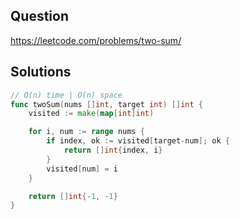 ## Question

https://leetcode.com/problems/two-sum/

## Solutions

```go
// O(n) time | O(n) space
func twoSum(nums []int, target int) []int {
	visited := make(map[int]int)

	for i, num := range nums {
		if index, ok := visited[target-num]; ok {
			return []int{index, i}
		}
		visited[num] = i
	}

	return []int{-1, -1}
}
```
